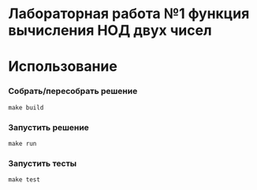 # Лабораторная работа №1 функция вычисления НОД двух чисел

# Использование

### Собрать/пересобрать решение

```
make build
```

### Запустить решение

```
make run
```

### Запустить тесты

```
make test
```